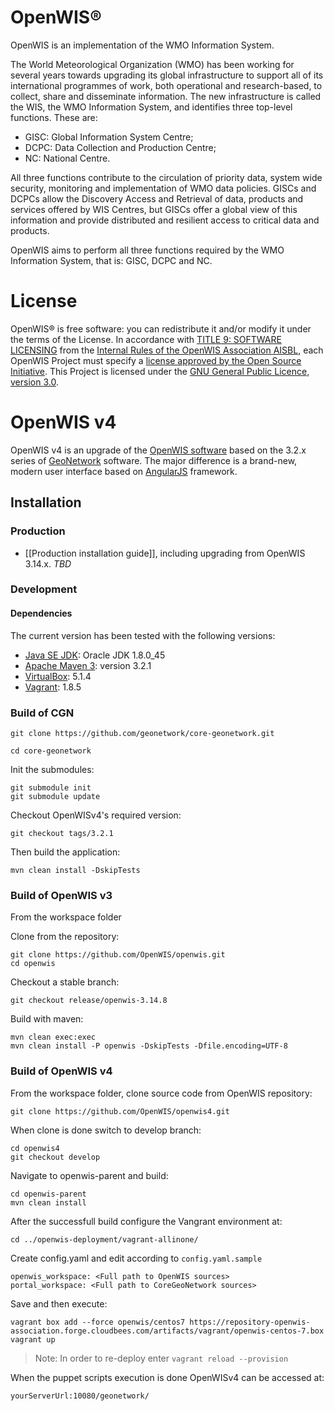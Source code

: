 # OpenWIS®

OpenWIS is an implementation of the WMO Information System.

The World Meteorological Organization (WMO) has been working for several years towards upgrading its global infrastructure to support all of its international programmes of work, both operational and research-based, to collect, share and disseminate information. The new infrastructure is called the WIS, the WMO Information System, and identifies three top-level functions. These are:

- GISC: Global Information System Centre;
- DCPC: Data Collection and Production Centre;
- NC: National Centre.

All three functions contribute to the circulation of priority data, system wide security, monitoring and implementation of WMO data policies. GISCs and DCPCs allow the Discovery Access and Retrieval of data, products and services offered by WIS Centres, but GISCs offer a global view of this information and provide distributed and resilient access to critical data and products.

OpenWIS aims to perform all three functions required by the WMO Information System, that is: GISC, DCPC and NC.

# License

OpenWIS® is free software: you can redistribute it and/or modify it under the terms of the License. In accordance with [TITLE 9: SOFTWARE LICENSING](http://openwis.github.io/openwis-documentation/rules/9-software-licensing.html) from the [Internal Rules of the OpenWIS Association AISBL](http://openwis.github.io/openwis-documentation/rules/), each OpenWIS Project must specify a [license approved by the Open Source Initiative](https://opensource.org/licenses/). This Project is licensed under the [GNU General Public Licence, version 3.0](./LICENSE).  

# OpenWIS v4
OpenWIS v4 is an upgrade of the [OpenWIS software](http://openwis.github.io/openwis/) based on the 3.2.x series of [GeoNetwork](https://github.com/geonetwork/core-geonetwork) software. The major difference is a brand-new, modern user interface based on [AngularJS](https://angularjs.org/) framework.

## Installation

### Production
* [[Production installation guide]], including upgrading from OpenWIS 3.14.x. _TBD_

### Development

#### Dependencies

The current version has been tested with the following versions:

- [Java SE JDK](http://www.oracle.com/technetwork/java/javase/downloads/index.html): Oracle JDK 1.8.0_45
- [Apache Maven 3](https://maven.apache.org/download.cgi): version 3.2.1
- [VirtualBox](https://www.virtualbox.org/wiki/Downloads): 5.1.4 
- [Vagrant](https://www.vagrantup.com/downloads.html): 1.8.5

	
### Build of CGN
	
	git clone https://github.com/geonetwork/core-geonetwork.git
	
	cd core-geonetwork
	
Init the submodules:

	git submodule init
	git submodule update
	
Checkout OpenWISv4's required version:
	
	git checkout tags/3.2.1

Then build the application:

	mvn clean install -DskipTests

### Build of OpenWIS v3

From the workspace folder 

Clone from the repository:
	
	git clone https://github.com/OpenWIS/openwis.git
	cd openwis

Checkout a stable branch:
	
	git checkout release/openwis-3.14.8
	
Build with maven:

	mvn clean exec:exec
	mvn clean install -P openwis -DskipTests -Dfile.encoding=UTF-8 

### Build of OpenWIS v4

From the workspace folder, clone source code from OpenWIS repository:

	git clone https://github.com/OpenWIS/openwis4.git
	
When clone is done switch to develop branch:
	
	cd openwis4
	git checkout develop
	
Navigate to openwis-parent and build:
	
	cd openwis-parent
	mvn clean install
	
After the successfull build configure the Vangrant environment at:
	
	cd ../openwis-deployment/vagrant-allinone/
	
Create config.yaml and edit according to `config.yaml.sample`
	
	openwis_workspace: <Full path to OpenWIS sources>
	portal_workspace: <Full path to CoreGeoNetwork sources>
	
Save and then execute:

	vagrant box add --force openwis/centos7 https://repository-openwis-association.forge.cloudbees.com/artifacts/vagrant/openwis-centos-7.box
	vagrant up

> Note: In order to re-deploy enter `vagrant reload --provision`

	
When the puppet scripts execution is done OpenWISv4 can be accessed at:

	yourServerUrl:10080/geonetwork/

